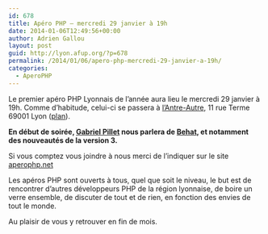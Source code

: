 ```yaml
---
id: 678
title: Apéro PHP – mercredi 29 janvier à 19h
date: 2014-01-06T12:49:56+00:00
author: Adrien Gallou
layout: post
guid: http://lyon.afup.org/?p=678
permalink: /2014/01/06/apero-php-mercredi-29-janvier-a-19h/
categories:
  - AperoPHP
---
```

Le premier apéro PHP Lyonnais de l&rsquo;année aura lieu le mercredi 29 janvier à 19h. Comme d’habitude, celui-ci se passera à [l’Antre-Autre](http://www.lantreautre.fr/), 11 rue Terme 69001 Lyon ([plan](https://www.google.fr/maps/preview#%21q=11+Rue+Terme%2C+Lyon&data=%214m10%211m9%214m8%211m3%211d5903321%212d2.0517%213d46.22475%213m2%211i1304%212i802%214f13.1)).

**En début de soirée, [Gabriel Pillet](https://twitter.com/tentacode) nous parlera de [Behat](http://behat.org/), et notamment des nouveautés de la version 3.**

Si vous comptez vous joindre à nous merci de l’indiquer sur le site [aperophp.net](http://aperophp.net/317/view.html)

Les apéros PHP sont ouverts à tous, quel que soit le niveau, le but est de rencontrer d’autres développeurs PHP de la région lyonnaise, de boire un verre ensemble, de discuter de tout et de rien, en fonction des envies de tout le monde.

Au plaisir de vous y retrouver en fin de mois.